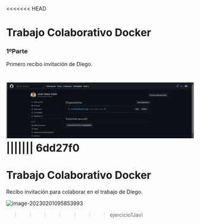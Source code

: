 <<<<<<< HEAD
# Trabajo Colaborativo Docker



### 1ºParte

Primero recibo invitación de Diego.

![image-20230201100803401](./assets/image-20230201100803401.png)
||||||| 6dd27f0
=======
# Trabajo Colaborativo Docker



Recibo invitación para colaborar en el trabajo de Diego.

![image-20230201095853993](C:\Users\viesc\AppData\Roaming\Typora\typora-user-images\image-20230201095853993.png)
>>>>>>> ejercicio1Javi
